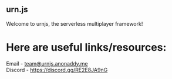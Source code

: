 ## urn.js

Welcome to urnjs, the serverless multiplayer framework!

# Here are useful links/resources:
Email - team@urnjs.anonaddy.me  
Discord - https://discord.gg/RE2E8JA9nG
